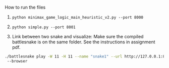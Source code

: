 How to run the files

1. `python minimax_game_logic_main_heuristic_v2.py --port 8000`
2. `python simple.py --port 8001`

3. Link between two snake and visualize: Make sure the compiled battlesnake is on the same folder. See the instructions in assignment pdf. 
```bash
./battlesnake play -W 11 -H 11 --name "snake1" --url http://127.0.0.1:8000 --name "snake2" --url http://127.0.0.1:8001
 --browser
``` 